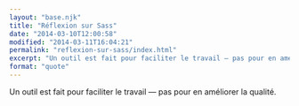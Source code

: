 ```yaml
---
layout: "base.njk"
title: "Réflexion sur Sass"
date: "2014-03-10T12:00:58"
modified: "2014-03-11T16:04:21"
permalink: "reflexion-sur-sass/index.html"
excerpt: "Un outil est fait pour faciliter le travail — pas pour en améliorer la qualité."
format: "quote"
---
```

Un outil est fait pour faciliter le travail — pas pour en améliorer la qualité.